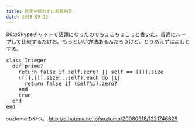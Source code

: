 ```yaml
---
title: 数字を使わずに素数判定
date: 2008-09-19
---
```

86のSkypeチャットで話題になったのでちょこちょこっと書いた。普通にループして比較するだけお。もっといい方法あるんだろうけど、とりあえずはよしとする。

<pre lang="ruby">
class Integer
  def prime?
    return false if self.zero? || self == [[]].size
    ([[],[]].size...self).each do |i|
      return false if (self%i).zero?
    end
    true
  end
end
</pre>

suztomoのやつ。
<a href="http://d.hatena.ne.jp/suztomo/20080918/1221746629">http://d.hatena.ne.jp/suztomo/20080918/1221746629</a>
